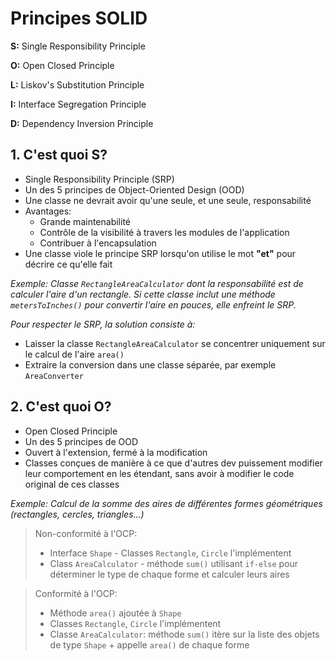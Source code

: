 # Principes SOLID
**S:** Single Responsibility Principle

**O:** Open Closed Principle

**L:** Liskov's Substitution Principle

**I:** Interface Segregation Principle

**D:** Dependency Inversion Principle

## 1. C'est quoi S?
- Single Responsibility Principle (SRP)
- Un des 5 principes de Object-Oriented Design (OOD)
- Une classe ne devrait avoir qu'une seule, et une seule, responsabilité
- Avantages:
    - Grande maintenabilité
    - Contrôle de la visibilité à travers les modules de l'application
    - Contribuer à l'encapsulation
- Une classe viole le principe SRP lorsqu'on utilise le mot **"et"** pour décrire ce qu'elle fait

*Exemple: Classe `RectangleAreaCalculator` dont la responsabilité est de calculer l'aire d'un rectangle. Si cette classe inclut une méthode `metersToInches()` pour convertir l'aire en pouces, elle enfreint le SRP.*

*Pour respecter le SRP, la solution consiste à:*
- Laisser la classe `RectangleAreaCalculator` se concentrer uniquement sur le calcul de l'aire `area()`
- Extraire la conversion dans une classe séparée, par exemple `AreaConverter`

## 2. C'est quoi O?
- Open Closed Principle
- Un des 5 principes de OOD
- Ouvert à l'extension, fermé à la modification
- Classes conçues de manière à ce que d'autres dev puissement modifier leur comportement en les étendant, sans avoir à modifier le code original de ces classes

*Exemple: Calcul de la somme des aires de différentes formes géométriques (rectangles, cercles, triangles...)*
> Non-conformité à l'OCP:
> - Interface `Shape` - Classes `Rectangle`, `Circle` l'implémentent
> - Class `AreaCalculator` - méthode `sum()` utilisant `if-else` pour déterminer le type de chaque forme et calculer leurs aires

> Conformité à l'OCP:
> - Méthode `area()` ajoutée à `Shape`
> - Classes `Rectangle`, `Circle` l'implémentent
> - Classe `AreaCalculator`: méthode `sum()` itère sur la liste des objets de type `Shape` + appelle `area()` de chaque forme